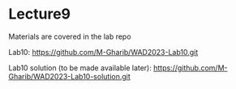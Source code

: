 # Lecture9

Materials are covered in the lab repo

Lab10:  https://github.com/M-Gharib/WAD2023-Lab10.git

Lab10 solution (to be made available later): https://github.com/M-Gharib/WAD2023-Lab10-solution.git

